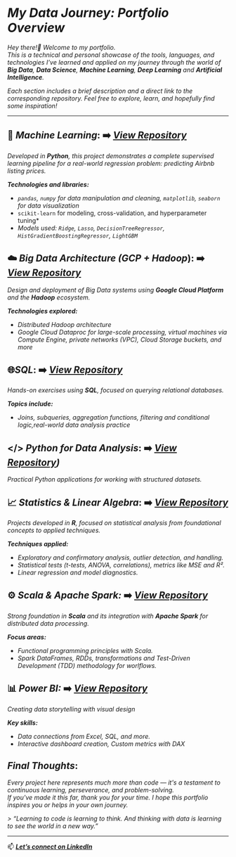 #  *My Data Journey: Portfolio Overview*

*Hey there!🖖 Welcome to my portfolio.  
This is a technical and personal showcase of the tools, languages, and technologies I’ve learned and applied on my journey through the world of **Big Data**, **Data Science**, **Machine Learning**, **Deep Learning** and **Artificial Intelligence**.*

*Each section includes a brief description and a direct link to the corresponding repository. Feel free to explore, learn, and hopefully find some inspiration!*

---

##  🤖 *Machine Learning*:  ➡️ *[View Repository](https://github.com/Oridi24/Machine-Learning.git)*

*Developed in **Python**, this project demonstrates a complete supervised learning pipeline for a real-world regression problem: predicting Airbnb listing prices.*

***Technologies and libraries:***
- *`pandas`, `numpy` for data manipulation and cleaning, `matplotlib`, `seaborn` for data visualization*  
- `scikit-learn` for modeling, cross-validation, and hyperparameter tuning*  
- *Models used: `Ridge`, `Lasso`, `DecisionTreeRegressor`, `HistGradientBoostingRegressor`, `LightGBM`*


## ☁️ *Big Data Architecture (GCP + Hadoop*):  ➡️ *[View Repository](https://github.com/Oridi24/BD-Architecture.git)*

*Design and deployment of Big Data systems using **Google Cloud Platform** and the **Hadoop** ecosystem.*

***Technologies explored:***
- *Distributed Hadoop architecture*  
- *Google Cloud Dataproc for large-scale processing, virtual machines via Compute Engine, private networks (VPC), Cloud Storage buckets, and more*


## 🌐*SQL*: ➡️ *[View Repository](https://github.com/Oridi24/SQL-Activities.git)*

*Hands-on exercises using **SQL**, focused on querying relational databases.*

***Topics include:***
- *Joins, subqueries, aggregation functions, filtering and conditional logic,real-world data analysis practice*


## </> *Python for Data Analysis*:  ➡️ *[View Repository](https://github.com/Oridi24/Python-Activities.git))*

*Practical Python applications for working with structured datasets.*


## 📈 *Statistics & Linear Algebra*:  ➡️ *[View Repository](https://github.com/Oridi24/Statistics-Linear-Algebra-Data-Minning.git)*

*Projects developed in **R**, focused on statistical analysis from foundational concepts to applied techniques.*

***Techniques applied:***
- *Exploratory and confirmatory analysis, outlier detection, and handling.*
- *Statistical tests (t-tests, ANOVA, correlations), metrics like MSE and R².*   
- *Linear regression and model diagnostics.*


## ⚙️ *Scala & Apache Spark:*  ➡️ *[View Repository](https://github.com/Oridi24/Scala-Spark.git)*

*Strong foundation in **Scala** and its integration with **Apache Spark** for distributed data processing.*

***Focus areas:***
- *Functional programming principles with Scala.* 
- *Spark DataFrames, RDDs, transformations and Test-Driven Development (TDD) methodology for worlflows.*


## 📊 *Power BI:*  ➡️ *[View Repository](https://github.com/Oridi24/Power-BI-KC.git)*

*Creating data storytelling with visual design*

***Key skills:***   
- *Data connections from Excel, SQL, and more.*
- *Interactive dashboard creation, Custom metrics with DAX*
  

## *Final Thoughts*:

*Every project here represents much more than code — it's a testament to continuous learning, perseverance, and problem-solving.*  
*If you've made it this far, thank you for your time. I hope this portfolio inspires you or helps in your own journey.*

*> _“Learning to code is learning to think. And thinking with data is learning to see the world in a new way.”_*

---

📫 ***[Let’s connect on LinkedIn](www.linkedin.com/in/orionis-di-ciaccio-168592185)*** 
 

